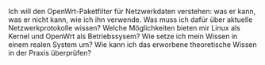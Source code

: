 
Ich will den OpenWrt-Paketfilter für Netzwerkdaten verstehen: was er kann,
was er nicht kann, wie ich ihn verwende.
Was muss ich dafür über aktuelle Netzwerkprotokolle wissen?
Welche Möglichkeiten bieten mir Linux als Kernel und OpenWrt als
Betriebssysem?
Wie setze ich mein Wissen in einem realen System um?
Wie kann ich das erworbene theoretische Wissen in der Praxis überprüfen?

